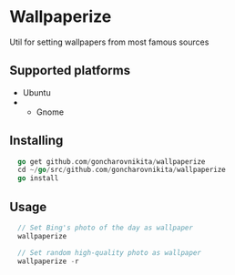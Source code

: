 # Wallpaperize
Util for setting wallpapers from most famous sources

## Supported platforms

- Ubuntu 
- - Gnome

## Installing

```go
  go get github.com/goncharovnikita/wallpaperize
  cd ~/go/src/github.com/goncharovnikita/wallpaperize
  go install
```

## Usage

```go
  // Set Bing's photo of the day as wallpaper
  wallpaperize

  // Set random high-quality photo as wallpaper
  wallpaperize -r
```